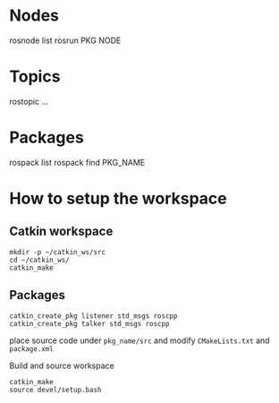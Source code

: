 # Nodes
rosnode list
rosrun PKG NODE

# Topics
rostopic ...

# Packages
rospack list
rospack find PKG_NAME

# How to setup the workspace

## Catkin workspace

```
mkdir -p ~/catkin_ws/src
cd ~/catkin_ws/
catkin_make
```

## Packages
```
catkin_create_pkg listener std_msgs roscpp
catkin_create_pkg talker std_msgs roscpp
```
place source code under `pkg_name/src` and modify `CMakeLists.txt` and `package.xml`

Build and source workspace
```
catkin_make
source devel/setup.bash
```